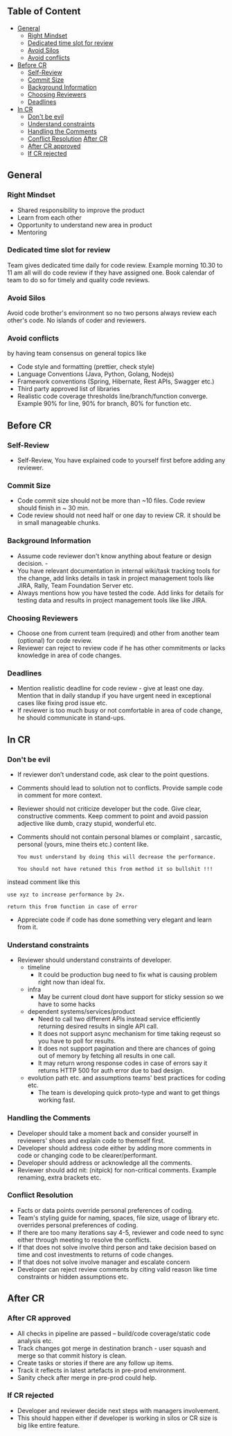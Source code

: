 ## Table of Content

- [General](#general) 
    - [Right Mindset](#right-mindset)
    - [Dedicated time slot for review](#dedicated-time-slot-for-review)
    - [Avoid Silos](#avoid-silos)
    - [Avoid conflicts](#avoid-conflicts)
- [Before CR]()
    - [Self-Review](#self-review)
    - [Commit Size](#commit-size)
    - [Background Information](background-information)
    - [Choosing Reviewers](choosing-reviewers)
    - [Deadlines](#deadlines)
- [In CR](#in-cr)
    - [Don't be evil](##dont-be-evil)
    - [Understand constraints](#understand-constraints)
    - [Handling the Comments](#handling-the-comments)
    - [Conflict Resolution](#conflict-resolution)
[After CR](#after-cr)
    - [After CR approved](#after-cr-approved)
    - [If CR rejected](#if-cr-rejected)
    
    
## General

### Right Mindset
- Shared responsibility to improve the product
- Learn from each other
- Opportunity to understand new area in product
- Mentoring

### Dedicated time slot for review

Team gives dedicated time daily for code review.
Example morning 10.30 to 11 am all will do code review if they have assigned one. Book calendar of team to do so for timely and quality code reviews.

### Avoid Silos
Avoid code brother's environment so no two persons always review each other's code. No islands of coder and reviewers.​

### Avoid conflicts
by having team consensus on general topics like​
- Code style and formatting (prettier, check style)​
- Language Conventions (Java, Python, Golang, Nodejs)​
- Framework conventions (Spring, Hibernate, Rest APIs, Swagger etc.)​
- Third party approved list of libraries​
- Realistic code coverage thresholds line/branch/function converge. Example 90% for line, 90% for branch, 80% for function etc.

## Before CR

### Self-Review
- Self-Review, You have explained code to yourself first before adding any reviewer.

### Commit Size
- Code commit size should not be more than ~10 files. Code review should finish in ~ 30 min.
- Code review should not need half or one day to review CR. it should be in small manageable chunks.

### Background Information
- Assume code reviewer don't know anything about feature or design decision. ​- 
- You have relevant documentation in internal wiki/task tracking tools for the change,  add links details in task in project management tools like JIRA, Rally, Team Foundation Server etc.
- Always mentions how you have tested the code. Add links for details for testing data and results in project management tools like like JIRA.

### Choosing Reviewers
- Choose one from current team (required) and other from another team (optional) for code review.
- Reviewer can reject to review code if he has other commitments or lacks knowledge in area of code changes.

### Deadlines
- Mention realistic deadline for code review  - give at least one day. Mention that in daily standup if you have urgent need in exceptional cases like fixing prod issue etc. ​
- If reviewer is too much busy or not comfortable in area of code change, he should communicate in stand-ups. 

## In CR

### Don't be evil
- If reviewer don’t understand code, ask clear to the point questions.
- Comments should lead to solution not to conflicts. Provide sample code in comment for more context.
- Reviewer should not criticize developer but the code. Give clear, constructive comments. Keep comment to point and avoid passion adjective like dumb, crazy stupid, wonderful etc.
- Comments should not contain personal blames or complaint , sarcastic, personal (yours, mine theirs etc.) content like.
    
    `You must understand by doing this will decrease the performance.`
    
    `You should not have retuned this from method it so bullshit !!!`

instead comment like this

    use xyz to increase performance by 2x.
    
    return this from function in case of error

- Appreciate code if code has done something very elegant and learn from it.

### Understand constraints
- Reviewer should understand constraints of developer.
  - timeline
    - It could be production bug need to fix what is causing problem right now than ideal fix.
  - infra
     - May be current cloud dont have support for sticky session so we have to some hacks 
   - dependent systems/services/product 
        - Need to call two different APIs instead service efficiently returning desired results in single API call.
        - It does not support async mechanism for time taking reqeust so you have to poll for results.
        - It does not support pagination and there are chances of going out of memory by fetching all results in one call.
        - It may return wrong response codes in case of errors say it returns HTTP 500 for auth error due to bad design.
    - evolution path etc. and assumptions teams' best practices for coding etc.
        - The team is developing quick proto-type and want to get things working fast.

### Handling the Comments
- Developer should take a moment back and consider yourself in reviewers' shoes and explain code to themself first.
- Developer should address code either by adding more comments in code or changing code to be clearer/performant.
- Developer should address or acknowledge all the comments.
- Reviewer should add nit: (nitpick) for non-critical comments. Example renaming, extra brackets etc.

### Conflict Resolution
- Facts or data points override personal preferences of coding.​
- Team's styling guide for naming, spaces, file size, usage of library etc. overrides personal preferences of coding.
- If there are too many iterations say 4-5, reviewer and code need to sync either through meeting to resolve the conflicts.
- If that does not solve involve third person and take decision based on time and cost investments to returns of code changes.
- If that does not solve involve manager and escalate concern ​
- Developer can reject review comments by citing valid reason like time constraints or hidden assumptions etc.

## After CR

### After CR approved
- All checks in pipeline are passed – build/code coverage/static code analysis etc.
- Track changes got merge in destination branch - user squash and merge so that commit history is clean.
- Create tasks or stories if there are any follow up items.
- Track it reflects in latest artefacts in pre-prod environment.
- Sanity check after merge in pre-prod could help.

### If CR rejected
- Developer and reviewer decide next steps with managers involvement.
- This should happen either if developer is working in silos or CR size  is big like entire feature.

